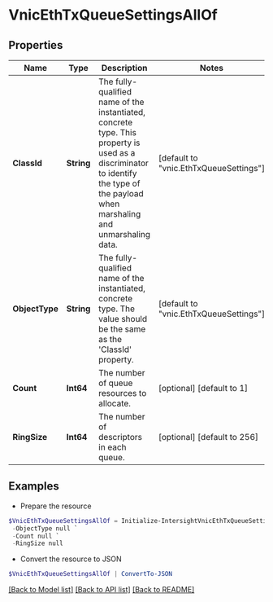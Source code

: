 # VnicEthTxQueueSettingsAllOf
## Properties

Name | Type | Description | Notes
------------ | ------------- | ------------- | -------------
**ClassId** | **String** | The fully-qualified name of the instantiated, concrete type. This property is used as a discriminator to identify the type of the payload when marshaling and unmarshaling data. | [default to "vnic.EthTxQueueSettings"]
**ObjectType** | **String** | The fully-qualified name of the instantiated, concrete type. The value should be the same as the &#39;ClassId&#39; property. | [default to "vnic.EthTxQueueSettings"]
**Count** | **Int64** | The number of queue resources to allocate. | [optional] [default to 1]
**RingSize** | **Int64** | The number of descriptors in each queue. | [optional] [default to 256]

## Examples

- Prepare the resource
```powershell
$VnicEthTxQueueSettingsAllOf = Initialize-IntersightVnicEthTxQueueSettingsAllOf  -ClassId null `
 -ObjectType null `
 -Count null `
 -RingSize null
```

- Convert the resource to JSON
```powershell
$VnicEthTxQueueSettingsAllOf | ConvertTo-JSON
```

[[Back to Model list]](../README.md#documentation-for-models) [[Back to API list]](../README.md#documentation-for-api-endpoints) [[Back to README]](../README.md)

